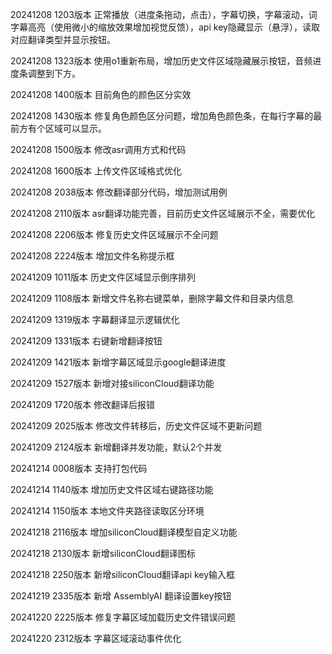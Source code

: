 20241208 1203版本
正常播放（进度条拖动，点击），字幕切换，字幕滚动，词字幕高亮（使用微小的缩放效果增加视觉反馈），api key隐藏显示（悬浮），读取对应翻译类型并显示按钮。

20241208 1323版本
使用o1重新布局，增加历史文件区域隐藏展示按钮，音频进度条调整到下方。

20241208 1400版本
目前角色的颜色区分实效

20241208 1430版本
修复角色颜色区分问题，增加角色颜色条，在每行字幕的最前方有个区域可以显示。

20241208 1500版本
修改asr调用方式和代码

20241208 1600版本
上传文件区域格式优化

20241208 2038版本
修改翻译部分代码，增加测试用例

20241208 2110版本
asr翻译功能完善，目前历史文件区域展示不全，需要优化

20241208 2206版本
修复历史文件区域展示不全问题

20241208 2224版本
增加文件名称提示框

20241209 1011版本
历史文件区域显示倒序排列

20241209 1108版本
新增文件名称右键菜单，删除字幕文件和目录内信息

20241209 1319版本
字幕翻译显示逻辑优化

20241209 1331版本
右键新增翻译按钮

20241209 1421版本
新增字幕区域显示google翻译进度

20241209 1527版本
新增对接siliconCloud翻译功能

20241209 1720版本
修改翻译后报错

20241209 2025版本
修改文件转移后，历史文件区域不更新问题

20241209 2124版本
新增翻译并发功能，默认2个并发

20241214 0008版本
支持打包代码

20241214 1140版本
增加历史文件区域右键路径功能

20241214 1150版本
本地文件夹路径读取区分环境

20241218 2116版本
增加siliconCloud翻译模型自定义功能

20241218 2130版本
新增siliconCloud翻译图标

20241218 2250版本
新增siliconCloud翻译api key输入框

20241219 2335版本
新增 AssemblyAI 翻译设置key按钮

20241220 2225版本
修复字幕区域加载历史文件错误问题

20241220 2312版本
字幕区域滚动事件优化
